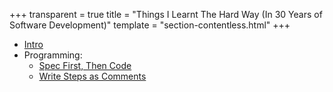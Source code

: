 +++
transparent = true
title = "Things I Learnt The Hard Way (In 30 Years of Software Development)"
template = "section-contentless.html"
+++

* [Intro](intro)
* Programming:
	* [Spec First, Then Code](spec-first)
	* [Write Steps as Comments](steps-as-comments)
